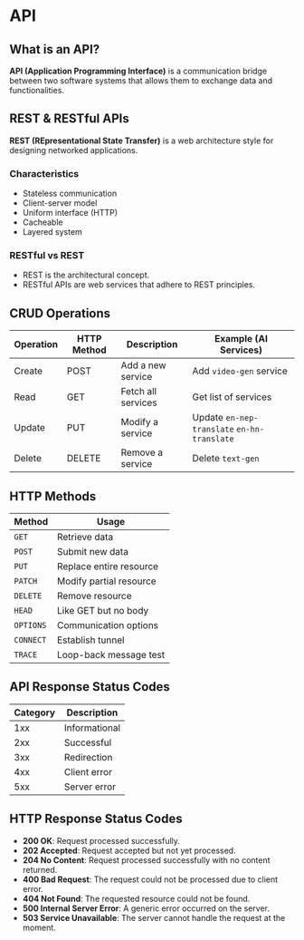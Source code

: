 # API

## What is an API?

**API (Application Programming Interface)** is a communication bridge between two software systems that allows them to exchange data and functionalities.

## REST & RESTful APIs

**REST (REpresentational State Transfer)** is a web architecture style for designing networked applications.

### Characteristics
- Stateless communication
- Client-server model
- Uniform interface (HTTP)
- Cacheable
- Layered system

### RESTful vs REST
- REST is the architectural concept.
- RESTful APIs are web services that adhere to REST principles.

## CRUD Operations

| Operation | HTTP Method | Description                              | Example (AI Services)                        |
|-----------|-------------|------------------------------------------|----------------------------------------------|
| Create    | POST        | Add a new service                        | Add `video-gen` service                      |
| Read      | GET         | Fetch all services                       | Get list of services                         |
| Update    | PUT         | Modify a service                         | Update `en-nep-translate`  `en-hn-translate` |
| Delete    | DELETE      | Remove a service                         | Delete `text-gen`                            |



## HTTP Methods

| Method   | Usage                       |
|----------|-----------------------------|
| `GET`    | Retrieve data               |
| `POST`   | Submit new data             |
| `PUT`    | Replace entire resource     |
| `PATCH`  | Modify partial resource     |
| `DELETE` | Remove resource             |
| `HEAD`   | Like GET but no body        |
| `OPTIONS`| Communication options       |
| `CONNECT`| Establish tunnel            |
| `TRACE`  | Loop-back message test      |

## API Response Status Codes

| Category | Description               |
|----------|---------------------------|
| 1xx      | Informational              |
| 2xx      | Successful                 |
| 3xx      | Redirection                |
| 4xx      | Client error               |
| 5xx      | Server error               |

## HTTP Response Status Codes
- **200 OK**: Request processed successfully.
- **202 Accepted**: Request accepted but not yet processed.
- **204 No Content**: Request processed successfully with no content returned.
- **400 Bad Request**: The request could not be processed due to client error.
- **404 Not Found**: The requested resource could not be found.
- **500 Internal Server Error**: A generic error occurred on the server.
- **503 Service Unavailable**: The server cannot handle the request at the moment.
